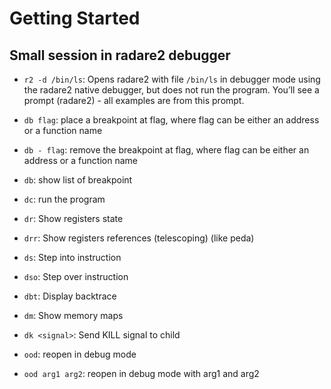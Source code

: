 # Getting Started

## Small session in radare2 debugger

* `r2 -d /bin/ls`: Opens radare2 with file `/bin/ls` in debugger mode using the radare2 native debugger, but does not run the program. You’ll see a prompt (radare2) - all examples are from this prompt.

* `db flag`: place a breakpoint at flag, where flag can be either an address or a function name

* `db - flag`: remove the breakpoint at flag, where flag can be either an address or a function name

* `db`: show list of breakpoint

* `dc`: run the program

* `dr`: Show registers state

* `drr`: Show registers references (telescoping) (like peda)

* `ds`: Step into instruction

* `dso`: Step over instruction

* `dbt`: Display backtrace

* `dm`: Show memory maps

* `dk <signal>`: Send KILL signal to child

* `ood`: reopen in debug mode

* `ood arg1 arg2`: reopen in debug mode with arg1 and arg2
